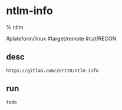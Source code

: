 # ntlm-info

% ntlm

#plateform/linux  #target/remote  #cat/RECON  

## desc
```
https://gitlab.com/Zer1t0/ntlm-info
```


## run
```bash
todo
```
